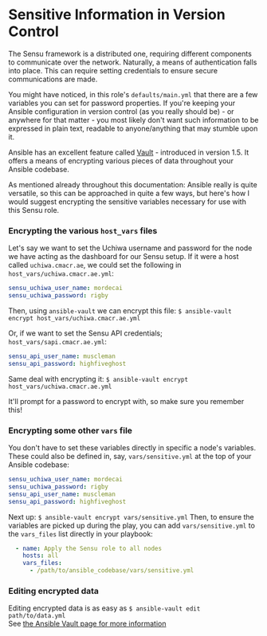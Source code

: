 # Sensitive Information in Version Control
The Sensu framework is a distributed one, requiring different components to communicate over the network.
Naturally, a means of authentication falls into place. This can require setting credentials to ensure secure communications are made.

You might have noticed, in this role's `defaults/main.yml` that there are a few variables you can set for password properties.
If you're keeping your Ansible configuration in version control (as you really should be) - or anywhere for that matter - you most likely don't want such information to be expressed in plain text, readable to anyone/anything that may stumble upon it.

Ansible has an excellent feature called [Vault](http://docs.ansible.com/playbooks_vault.html) - introduced in version 1.5.
It offers a means of encrypting various pieces of data throughout your Ansible codebase.

As mentioned already throughout this documentation: Ansible really is quite versatile, so this can be approached in quite a few ways, but here's how I would suggest encrypting the sensitive variables necessary for use with this Sensu role.

### Encrypting the various `host_vars` files
Let's say we want to set the Uchiwa username and password for the node we have acting as the dashboard for our Sensu setup.
If it were a host called `uchiwa.cmacr.ae`, we could set the following in `host_vars/uchiwa.cmacr.ae.yml`:
``` yaml
sensu_uchiwa_user_name: mordecai
sensu_uchiwa_password: rigby
```
Then, using `ansible-vault` we can encrypt this file: `$ ansible-vault encrypt host_vars/uchiwa.cmacr.ae.yml`

Or, if we want to set the Sensu API credentials; `host_vars/sapi.cmacr.ae.yml`:
``` yaml
sensu_api_user_name: muscleman
sensu_api_password: highfiveghost
```
Same deal with encrypting it: `$ ansible-vault encrypt host_vars/uchiwa.cmacr.ae.yml`

It'll prompt for a password to encrypt with, so make sure you remember this!

### Encrypting some other `vars` file
You don't have to set these variables directly in specific a node's variables.
These could also be defined in, say, `vars/sensitive.yml` at the top of your Ansible codebase:

``` yaml
sensu_uchiwa_user_name: mordecai
sensu_uchiwa_password: rigby
sensu_api_user_name: muscleman
sensu_api_password: highfiveghost
```
Next up: `$ ansible-vault encrypt vars/sensitive.yml`
Then, to ensure the variables are picked up during the play, you can add `vars/sensitive.yml` to the `vars_files` list directly in your playbook:
``` yaml
  - name: Apply the Sensu role to all nodes
    hosts: all
    vars_files:
      - /path/to/ansible_codebase/vars/sensitive.yml
```

### Editing encrypted data
Editing encrypted data is as easy as `$ ansible-vault edit path/to/data.yml`  
See [the Ansible Vault page for more information](http://docs.ansible.com/playbooks_vault.html)
